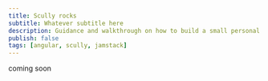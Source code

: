 ```yaml
---
title: Scully rocks
subtitle: Whatever subtitle here
description: Guidance and walkthrough on how to build a small personal blog as an angular developer
publish: false
tags: [angular, scully, jamstack]
---
```


coming soon

<ion-toolbar></ion-toolbar>